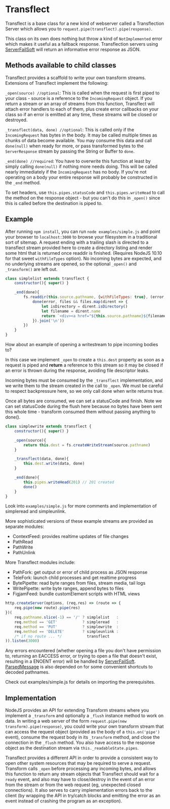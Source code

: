 # Transflect

Transflect is a base class for a new kind of webserver called a Transflection Server which allows you to `request.pipe(transflect).pipe(response)`.

This class on its own does nothing but throw a kind of `NotImplemented` error which makes it useful as a fallback response. Transflection servers using [ServerFailSoft](http://github.com/jazzyjackson/serverfailsoft/) will return an informative error response as JSON. 

## Methods available to child classes

Transflect provides a scaffold to write your own transform streams. Extensions of Transflect implement the following:

`_open(source) //optional`: This is called when the request is first piped to your class - source is a reference to the `IncomingRequest` object. If you return a stream or an array of streams from this function, Transflect will attach error handlers to each of them, plus create error callbacks on your class so if an error is emitted at any time, these streams will be closed or destroyed.

`_transflect(data, done) //optional`: This is called only if the `IncomingRequest` has bytes in the body. It may be called multiple times as chunks of data become available. You may consume this data and call `done(null)` when ready for more, or pass transformed bytes to the `ServerResponse` stream by passing the String or Buffer to `done`. 

`_end(done) //required`: You have to overwrite this function at least by simply calling `done(null)` if nothing more needs doing. This will be called nearly immediately if the `IncomingRequest` has no body. If you're not operating on a body your entire response will probably be constructed in the `_end` method.

To set headers, use `this.pipes.statusCode` and `this.pipes.writeHead` to call the method on the response object - but you can't do this in `_open()` since this is called before the destination is piped to.

## Example

After running `npm install`, you can run `node examples/simple.js` and point your browser to `localhost:3000` to browse your filesystem in a traditional sort of sitemap. A request ending with a trailing slash is directed to a transflect stream provided here to create a directory listing and render some html that is returned once readdir is finished. (Requires NodeJS 10.10 for that sweet `withFileTypes` option). No incoming bytes are expected, and no underlying streams are opened, so the optional `_open()` and `_transform()` are left out.

```js
class simplelist extends transflect {
    constructor(){ super() }

    _end(done){
        fs.readdir(this.source.pathname, {withFileTypes: true}, (error, files) => {
            done(error, files && files.map(dirent => {
                let isDirectory = dirent.isDirectory()
                let filename = dirent.name
                return `<div><a href="${this.source.pathname}${filename}${isDirectory ? '/' : ''}">${filename}</a></div>`
            }).join('\n'))
        })
    }
}
```

How about an example of opening a writestream to pipe incoming bodies to? 

In this case we implement `_open` to create a `this.dest` property as soon as a request is piped and **return** a reference to this stream so it may be closed if an error is thrown during the response, avoiding file descriptor leaks.

Incoming bytes must be consumed by the `_transflect` implementation, and we write them to the stream created in the call to `_open`. We must be careful to respect backpressure here, so we only call done when write returns true.

Once all bytes are consumed, we can set a statusCode and finish. Note we can set statusCode during the flush here because no bytes have been sent this whole time - transform consumed them without passing anything to done().

```js
class simplewrite extends transflect {
    constructor(){ super() }

    _open(source){
        return this.dest = fs.createWriteStream(source.pathname)
    }

    _transflect(data, done){
        this.dest.write(data, done)
    }

    _end(done){
        this.pipes.writeHead(201) // 201 created
        done()
    }
}
```

Look into `examples/simple.js` for more comments and implementation of simpleread and simpleunlink. 

More sophisticated versions of these example streams are provided as separate modules:

- ContextFeed: provides realtime updates of file changes
- PathRead
- PathWrite
- PathUnlink

More Transflect modules include:
- PathFork: get output or error of child process as JSON response
- TeleFork: launch child processes and get realtime progress
- BytePipette: read byte ranges from files, stream media, tail logs
- WritePipette: write byte ranges, append bytes to files
- FigjamFeed: bundle customElement scripts with HTML views

```js
http.createServer(options, (req,res) => (route => {
    req.pipe(new route).pipe(res)
})(
    req.pathname.slice(-1) == '/' ? simplelist   :
    req.method == 'GET'           ? simpleread   :
    req.method == 'PUT'           ? simplewrite  :
    req.method == 'DELETE'        ? simpleunlink :
    /* if no route ... */           transflect
)).listen(3000)
```

Any errors encountered (whether opening a file you don't have permission to, returning an EACCESS error, or trying to open a file that doesn't exist, resulting in a ENOENT error) will be handled by [ServerFailSoft](http://github.com/jazzyjackson/serverfailsoft/). [ParsedMessage](http://github.com/jazzyjackson/parsedmessage/) is also depended on for some convenient shortcuts to decoded pathnames.

Check out examples/simple.js for details on importing the prerequisites.

## Implementation

NodeJS provides an API for extending Transform streams where you implement a `_transform` and optionally a `_flush` instance method to work on data. In writing a web server of the form `request.pipe(new transform).pipe(response)`, you could write your own transform stream that can access the request object (provided as the body of a `this.on('pipe')` event), consume the request body in its `_transform` method, and close the connection in the `_flush` method. You also have access to the response object as the destination stream via `this._readableState.pipes`.

Transflect provides a different API in order to provide a consistent way to open other system resources that may be required to serve a request. Transform calls `_open` before processing any incoming bytes, and allows this function to return any stream objects that Transflect should wait for a `ready` event, and also may have to close/destroy in the event of an error from the stream or from the web request (eg, unexpected closed connections). It also serves to carry implementation errors back to the client (by wrapping the API in try/catch blocks and emitting the error as an event instead of crashing the program as an exception). 

